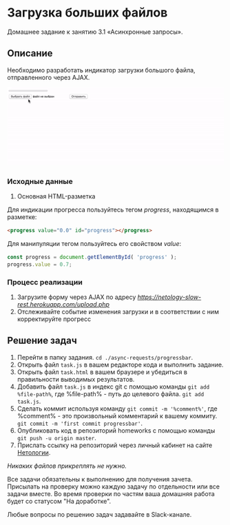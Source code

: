 # Загрузка больших файлов

Домашнее задание к занятию 3.1 «Асинхронные запросы».

## Описание 

Необходимо разработать индикатор загрузки большого файла, отправленного через AJAX.

![Demo](./demo.gif)

### Исходные данные

1. Основная HTML-разметка

Для индикации прогресса пользуйтесь тегом *progress*, находящимся в разметке:

```html
<progress value="0.0" id="progress"></progress>
```

Для манипуляции тегом пользуйтесь его свойством *value*:

```js
const progress = document.getElementById( 'progress' );
progress.value = 0.7;
```

### Процесс реализации

1. Загрузите форму через AJAX по адресу *https://netology-slow-rest.herokuapp.com/upload.php*
2. Отслеживайте событие изменения загрузки и в соответствии 
с ним корректируйте прогресс

## Решение задач

1. Перейти в папку задания. `cd ./async-requests/progressbar`.
2. Открыть файл `task.js` в вашем редакторе кода и выполнить задание.
3. Открыть файл `task.html` в вашем браузере и убедиться в правильности выводимых результатов.
4. Добавить файл `task.js` в индекс git с помощью команды `git add %file-path%`, где %file-path% - путь до целевого файла. `git add task.js`.
5. Сделать коммит используя команду `git commit -m '%comment%'`, где %comment% - это произвольный комментарий к вашему коммиту. `git commit -m 'first commit progressbar'`.
6. Опубликовать код в репозиторий homeworks с помощью команды `git push -u origin master`.
7. Прислать ссылку на репозиторий через личный кабинет на сайте [Нетологии][6].

[0]: https://github.com/
[1]: https://www.sublimetext.com/
[2]: https://code.visualstudio.com/
[3]: https://github.com/netology-code/guides/tree/master/github
[4]: https://git-scm.com/
[5]: https://github.com/netology-code/guides/blob/master/git/REAMDE.md
[6]: https://netology.ru/

*Никаких файлов прикреплять не нужно.*

Все задачи обязательны к выполнению для получения зачета. Присылать на проверку можно каждую задачу по отдельности или все задачи вместе. Во время проверки по частям ваша домашняя работа будет со статусом "На доработке".

Любые вопросы по решению задач задавайте в Slack-канале.
